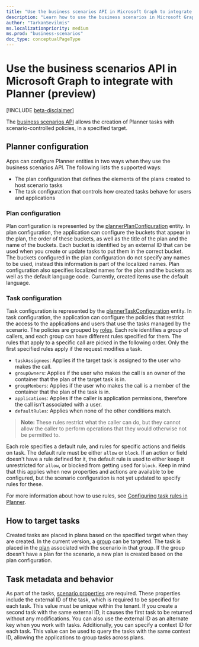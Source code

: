 ```yaml
---
title: "Use the business scenarios API in Microsoft Graph to integrate with Planner (preview)"
description: "Learn how to use the business scenarios in Microsoft Graph to integrate with Planner."
author: "TarkanSevilmis"
ms.localizationpriority: medium
ms.prod: "business-scenarios"
doc_type: conceptualPageType
---
```


# Use the business scenarios API in Microsoft Graph to integrate with Planner (preview)

[!INCLUDE [beta-disclaimer](../../includes/beta-disclaimer.md)]

The [business scenarios API](businessscenario-overview.md) allows the creation of Planner tasks with scenario-controlled policies, in a specified target.

## Planner configuration

Apps can configure Planner entities in two ways when they use the business scenarios API. The following lists the supported ways:
- The plan configuration that defines the elements of the plans created to host scenario tasks
- The task configuration that controls how created tasks behave for users and applications

### Plan configuration

Plan configuration is represented by the [plannerPlanConfiguration](plannerplanconfiguration.md) entity. In plan configuration, the application can configure the buckets that appear in the plan, the order of these buckets, as well as the title of the plan and the name of the buckets. Each bucket is identified by an external ID that can be used when you create or update tasks to put them in the correct bucket. The buckets configured in the plan configuration do not specify any names to be used, instead this information is part of the localized names. Plan configuration also specifies localized names for the plan and the buckets as well as the default language code. Currently, created items use the default language.

### Task configuration

Task configuration is represented by the [plannerTaskConfiguration](plannertaskconfiguration.md) entity. In task configuration, the application can configure the policies that restrict the access to the applications and users that use the tasks managed by the scenario. The policies are grouped by [roles](plannerrelationshipbasedusertype.md). Each role identifies a group of callers, and each group can have different rules specified for them. The rules that apply to a specific call are picked in the following order. Only the first specified rules apply if the request modifies a task.

- `taskAssignees`: Applies if the target task is assigned to the user who makes the call.
- `groupOwners`: Applies if the user who makes the call is an owner of the container that the plan of the target task is in.
- `groupMembers`: Applies if the user who makes the call is a member of the container that the plan of the task is in.
- `applications`: Applies if the caller is application permissions, therefore the call isn't associated with a user.
- `defaultRules`: Applies when none of the other conditions match.

>**Note:** These rules restrict what the caller can do, but they cannot allow the caller to perform operations that they would otherwise not be permitted to.

Each role specifies a default rule, and rules for specific actions and fields on task. The default rule must be either `allow` or `block`. If an action or field doesn't have a rule defined for it, the default rule is used to either keep it unrestricted for `allow`, or blocked from getting used for `block`. Keep in mind that this applies when new properties and actions are available to be configured, but the scenario configuration is not yet updated to specify rules for these.

For more information about how to use rules, see [Configuring task rules in Planner](/graph/planner-task-rules-overview).

## How to target tasks

Created tasks are placed in plans based on the specified target when they are created. In the current version, a [group](group.md) can be targeted. The task is placed in the [plan](plannerplan.md) associated with the scenario in that group. If the group doesn't have a plan for the scenario, a new plan is created based on the plan configuration.

## Task metadata and behavior

As part of the tasks, [scenario properties](businessscenarioproperties.md) are required. These properties include the external ID of the task, which is required to be specified for each task. This value must be unique within the tenant. If you create a second task with the same external ID, it causes the first task to be returned without any modifications. You can also use the external ID as an alternate key when you work with tasks. Additionally, you can specify a context ID for each task. This value can be used to query the tasks with the same context ID, allowing the applications to group tasks across plans.
